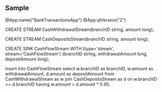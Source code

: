 ## Sample

@App:name("BankTransactionsApp")
@App:qlVersion("2")

CREATE STREAM CashWithdrawalStream(branchID string, amount long);

CREATE STREAM CashDepositsStream(branchID string, amount long);

CREATE SINK CashFlowStream WITH (type='stream', stream='CashFlowStream') (branchID string, withdrawalAmount long, depositAmount long);

insert into CashFlowStream
select w.branchID as branchID, w.amount as withdrawalAmount, d.amount as depositAmount
from CashWithdrawalStream as w join CashDepositsStream as d 
    on w.branchID == d.branchID
having w.amount > d.amount * 0.95;
